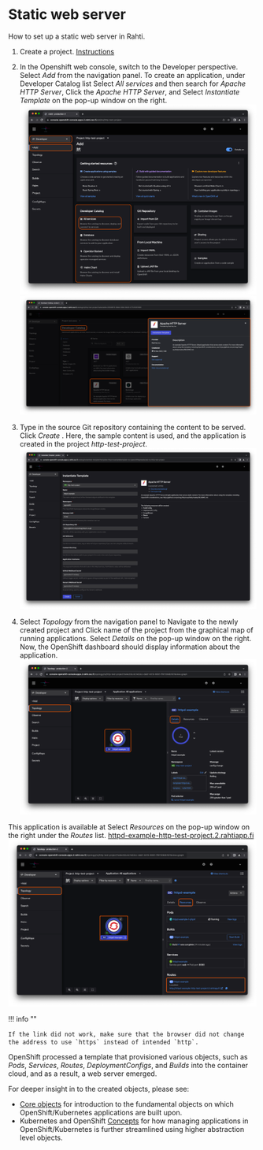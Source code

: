 # Static web server

How to set up a static web server in Rahti.

1. Create a project. [Instructions](../rahti/usage/projects_and_quota.md)

2. In the Openshift web console, switch to the Developer perspective. Select _Add_ from the navigation panel. To create an application, under Developer Catalog list Select _All services_ and then search for _Apache HTTP Server_, Click the _Apache HTTP Server_, and Select _Instantiate Template_ on the pop-up window on the right.
    ![Select-httpd](../img/select-http.png)
    ![Instantiate-template](../img/click-template.png)

3. Type in the source Git repository containing the content to be
    served. Click _Create_ . Here, the sample content is used, and the application is created in the project _http-test-project_.
    ![type-in-git](../img/type-git.png)

4. Select _Topology_ from the navigation panel to Navigate to the newly created project and Click name of the project from the graphical map of running applications. Select _Details_ on the pop-up window on the right. Now, the OpenShift dashboard should display information about the application.
    ![new-project-deployment-config](../img/click-deploymentConfig.png)

 This application is available at Select _Resources_ on the pop-up window on the right under the _Routes_ list.
 [httpd-example-http-test-project.2.rahtiapp.fi](http://httpd-example-http-test-project.2.rahtiapp.fi)
 ![new-app-info](../img/new-app-info.png)

!!! info ""

    If the link did not work, make sure that the browser did not change the address to use `https` instead of intended `http`.

OpenShift processed a template that provisioned
various objects, such as _Pods_, _Services_, _Routes_, _DeploymentConfigs_, and
_Builds_ into the container cloud, and as a result, a web server emerged.

For deeper insight in to the created objects, please see:

* [Core objects](elemental_tutorial.md) for introduction to the fundamental objects on
  which OpenShift/Kubernetes applications are built upon.
* Kubernetes and OpenShift [Concepts](../rahti/concepts.md) for how managing applications in
  OpenShift/Kubernetes is further streamlined using higher abstraction level objects.
